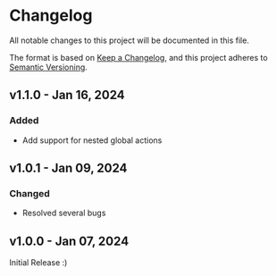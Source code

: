 # Changelog

All notable changes to this project will be documented in this file.

The format is based on [Keep a Changelog](https://keepachangelog.com/en/1.0.0/),
and this project adheres to [Semantic Versioning](https://semver.org/spec/v2.0.0.html).


## v1.1.0 - Jan 16, 2024

### Added

* Add support for nested global actions


## v1.0.1 - Jan 09, 2024

### Changed

* Resolved several bugs


## v1.0.0 - Jan 07, 2024

Initial Release :)
